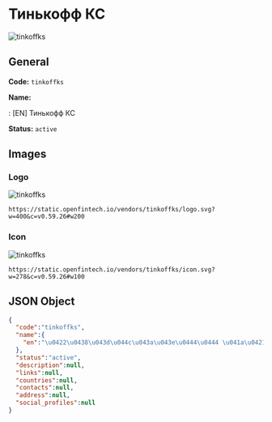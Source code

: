 
# Тинькофф КС 
![tinkoffks](https://static.openfintech.io/vendors/tinkoffks/logo.svg?w=400&c=v0.59.26#w200)  

## General 
 
**Code:** `tinkoffks` 
 
**Name:** 
 
:	[EN] Тинькофф КС 
 
**Status:** `active` 
 

## Images 

### Logo 
 
![tinkoffks](https://static.openfintech.io/vendors/tinkoffks/logo.svg?w=400&c=v0.59.26#w200)  

```
https://static.openfintech.io/vendors/tinkoffks/logo.svg?w=400&c=v0.59.26#w200
```  

### Icon 
 
![tinkoffks](https://static.openfintech.io/vendors/tinkoffks/icon.svg?w=278&c=v0.59.26#w100)  

```
https://static.openfintech.io/vendors/tinkoffks/icon.svg?w=278&c=v0.59.26#w100
```  

## JSON Object 

```json
{
  "code":"tinkoffks",
  "name":{
    "en":"\u0422\u0438\u043d\u044c\u043a\u043e\u0444\u0444 \u041a\u0421"
  },
  "status":"active",
  "description":null,
  "links":null,
  "countries":null,
  "contacts":null,
  "address":null,
  "social_profiles":null
}
```  
